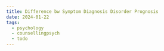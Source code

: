 ```yaml
---
title: Difference bw Symptom Diagnosis Disorder Prognosis
date: 2024-01-22
tags:
  - psychology
  - counsellingpsych
  - todo
---
```


